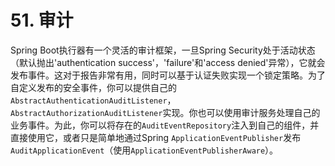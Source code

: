 # 51. 审计

Spring Boot执行器有一个灵活的审计框架，一旦Spring Security处于活动状态（默认抛出'authentication success'，'failure'和'access denied'异常），它就会发布事件。这对于报告非常有用，同时可以基于认证失败实现一个锁定策略。为了自定义发布的安全事件，你可以提供自己的`AbstractAuthenticationAuditListener`，`AbstractAuthorizationAuditListener`实现。你也可以使用审计服务处理自己的业务事件。为此，你可以将存在的`AuditEventRepository`注入到自己的组件，并直接使用它，或者只是简单地通过Spring `ApplicationEventPublisher`发布`AuditApplicationEvent`（使用`ApplicationEventPublisherAware`）。

